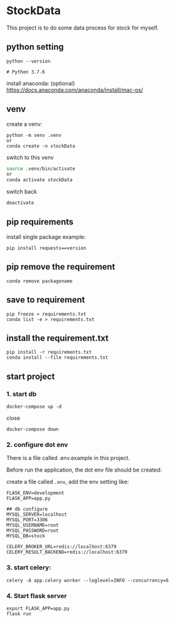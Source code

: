 # StockData

This project is to do some data process for stock for myself.

## python setting

```
python --version

# Python 3.7.6
```

install anaconda: (optional)
https://docs.anaconda.com/anaconda/install/mac-os/


## venv

create a venv:


```
python -m venv .venv
or
conda create -n stockData
```

switch to this venv

```bash
source .venv/bin/activate
or
conda activate stockData
```

switch back

```bash
deactivate
```

## pip requirements

install single package example:
```
pip install requests==version
```

## pip remove the requirement

```ssh
conda remove packagename
```

## save to requirement
```
pip freeze > requirements.txt
conda list -e > requirements.txt
```

## install the requirement.txt

```
pip install -r requirements.txt
conda install --file requirements.txt
```

## start project


### 1. start db

```
docker-compose up -d
```

close

```
docker-compose down
```


### 2. configure dot env

There is a file called .env.example in this project.

Before run the application, the dot env file should be created:

create a file called `.env`, add the env setting like:

```
FLASK_ENV=development
FLASK_APP=app.py

## db configure
MYSQL_SERVER=localhost
MYSQL_PORT=3306
MYSQL_USERNAME=root
MYSQL_PASSWORD=root
MYSQL_DB=stock

CELERY_BROKER_URL=redis://localhost:6379
CELERY_RESULT_BACKEND=redis://localhost:6379
```
### 3. start celery:
```
celery -A app.celery worker --loglevel=INFO --concurrency=6
```

### 4. Start flask server

```
export FLASK_APP=app.py
flask run
```

